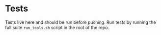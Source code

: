 # Tests

Tests live here and should be run before pushing.
Run tests by running the full suite `run_tools.sh` script in the root of the repo.
